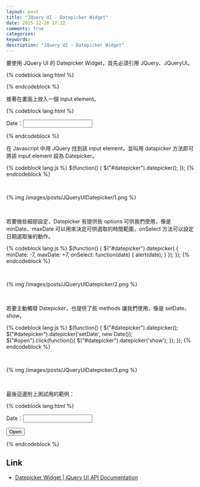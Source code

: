 ```yaml
---
layout: post
title: "JQuery UI - Datepicker Widget"
date: 2015-12-20 17:22
comments: true
categories: 
keywords: 
description: "JQuery UI - Datepicker Widget"
---
```


要使用 JQuery UI 的 Datepicker Widget，首先必須引用 JQuery、JQueryUI。  

<!-- More -->

{% codeblock lang:html %}
<link rel="stylesheet" href="http://apps.bdimg.com/libs/jqueryui/1.10.4/css/jquery-ui.min.css">
<script src="http://apps.bdimg.com/libs/jquery/1.10.2/jquery.min.js"></script>
<script src="http://apps.bdimg.com/libs/jqueryui/1.10.4/jquery-ui.min.js"></script>
<link rel="stylesheet" href="jqueryui/style.css">
{% endcodeblock %}

<br/>


接著在畫面上放入一個 input element。  

{% codeblock lang:html %}
<p>Date：<input type="text" id="datepicker"></p>
{% endcodeblock %}

<br/>


在 Javascript 中用 JQuery 找到該 input element，並叫用 datapicker 方法即可將該 input element 設為 Datepicker。  

{% codeblock lang:js %}
  $(function() {
    $("#datepicker").datepicker();
  });
{% endcodeblock %}

<br/>


{% img /images/posts/JQueryUIDatepicker/1.png %}

<br/>


若要做些細部設定，Datepicker 有提供些 options 可供我們使用，像是 minDate、maxDate 可以用來決定可供選取的時間範圍，onSelect 方法可以設定日期選取後的動作。  

{% codeblock lang:js %}
  $(function() {
    $("#datepicker").datepicker(
    {
    	minDate: -7,
    	maxDate: +7,
        onSelect:  function(date) {
            alert(date);
        }
    });
  });
{% endcodeblock %}

<br/>


{% img /images/posts/JQueryUIDatepicker/2.png %}

<br/>


若要主動觸發 Datepicker，也提供了些 methods 讓我們使用，像是 setDate、show。  

{% codeblock lang:js %}
  $(function() {
    $("#datepicker").datepicker();
    $("#datepicker").datepicker('setDate', new Date());
    $("#open").click(function(){
    	$("#datepicker").datepicker('show');
    });
  });
{% endcodeblock %}

<br/>

{% img /images/posts/JQueryUIDatepicker/3.png %}

<br/>


最後這邊附上測試用的範例：  

{% codeblock lang:html %}
<!doctype html>
<html lang="en">
<head>
  <link rel="stylesheet" href="http://apps.bdimg.com/libs/jqueryui/1.10.4/css/jquery-ui.min.css">
  <script src="http://apps.bdimg.com/libs/jquery/1.10.2/jquery.min.js"></script>
  <script src="http://apps.bdimg.com/libs/jqueryui/1.10.4/jquery-ui.min.js"></script>
  <link rel="stylesheet" href="jqueryui/style.css">
  <script>
  $(function() {
    $("#datepicker").datepicker(
    {
    	minDate: -7,
    	maxDate: +7,
        onSelect:  function(date) {
            alert(date);
        }
    });
    $("#datepicker").datepicker('setDate', new Date());
    
    $("#open").click(function(){
    	$("#datepicker").datepicker('show');
    });
  });
  </script>
</head>
<body>
 
<p>Date：<input type="text" id="datepicker"></p>

<button id="open">Open</button>
 
</body>
</html>			
{% endcodeblock %}

<br/>


Link
----
* [Datepicker Widget | jQuery UI API Documentation](http://api.jqueryui.com/datepicker/#method-show)
